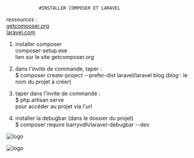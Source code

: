                 #INSTALLER COMPOSER ET LARAVEL  
                


*ressources* :  
[getcomposer.org](https://getcomposer.org)  
[laravel.com](https://laravel.com/docs/5.5/installation)
 


1. installer composer   
composer-setup.exe  
lien sur le site getcomposer.org  


2. dans l'invite de commande, taper :  
$ composer create-project --prefer-dist laravel/laravel blog (*blog* : le nom du projet à créer)


3. taper dans l'invite de commande :    
$ php artisan serve   
pour accéder au projet via l'url   


4. installer la debugbar (dans le dossier du projet)  
$ composer require barryvdh/laravel-debugbar --dev    


![logo](https://seeklogo.com/images/L/laravel-framework-logo-C10176EC8C-seeklogo.com.png)  


![logo](https://camo.githubusercontent.com/fe973e9a7d71c297d5473213f0517ec825568534/687474703a2f2f676574636f6d706f7365722e6f72672f696d672f6c6f676f2d636f6d706f7365722d7472616e73706172656e742e706e67)
